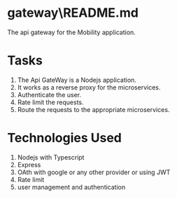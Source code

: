# gateway\README.md
The api gateway for the Mobility application.

# Tasks
1. The Api GateWay is a Nodejs application.
2. It works as a reverse proxy for the microservices.
3. Authenticate the user.
4. Rate limit the requests.
5. Route the requests to the appropriate microservices.

# Technologies Used
1. Nodejs with Typescript
2. Express
3. OAth with google or any other provider or using JWT
4. Rate limit
5. user management and authentication